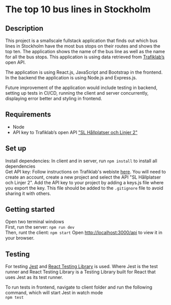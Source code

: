 # The top 10 bus lines in Stockholm

## Description

This project is a smallscale fullstack application that finds out which bus lines in Stockholm have the most bus stops on their routes and shows the top ten. The application shows the name of the bus line as well as the name for all the bus stops. This application is using data retrieved from [Trafiklab’s](https://www.trafiklab.se/) open API.

The application is using React.js, JavaScript and Bootstrap in the frontend. In the backend the application is using Node.js and Express.js.

Future improvement of the application would include testing in backend, setting up tests in CI/CD, running the client and server concurrently, displaying error better and styling in frontend.

## Requirements

- Node
- API key to Trafiklab’s open API ["SL Hållplatser och Linjer 2"](https://www.trafiklab.se/api/sl-hallplatser-och-linjer-2)

## Set up

Install dependencies: In client and in server, run `npm install` to install all dependencies\
Get API key: Follow instructions on Trafiklab's webiste [here](https://www.trafiklab.se/docs/using-trafiklab/getting-api-keys/). You will need to create an account, create a new project and select the API "SL Hållplatser och Linjer 2". Add the API key to your project by adding a keys.js file where you export the key. This file should be added to the `.gitignore` file to avoid sharing it with others.

## Getting started

Open two terminal windows\
First, run the server: `npm run dev`\
Then, runt the client: `npm start`
Open [http://localhost:3000/api](http://localhost:3000/api) to view it in your browser.

## Testing

For testing [Jest](https://jestjs.io/) and [React Testing Library](https://testing-library.com/docs/react-testing-library/intro/) is used. Where Jest is the test runner and React Testing Library is a Testing Library built for React that uses Jest as its test runner.

To run tests in frontend, navigate to client folder and run the following command, which will start Jest in watch mode\
`npm test`

